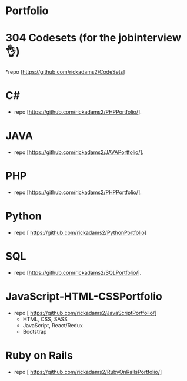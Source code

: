 # Portfolio 

# 304 Codesets (for the jobinterview :ok_hand:)
*repo [https://github.com/rickadams2/CodeSets]
 
# C#
 * repo [https://github.com/rickadams2/PHPPortfolio/].

# JAVA
  * repo [https://github.com/rickadams2/JAVAPortfolio/].
  
  # PHP
 * repo [https://github.com/rickadams2/PHPPortfolio/].
 
 # Python 
 * repo [    https://github.com/rickadams2/PythonPortfolio]

# SQL
  * repo [https://github.com/rickadams2/SQLPortfolio/]. 
     
# JavaScript-HTML-CSSPortfolio
 * repo [    https://github.com/rickadams2/JavaScriptPortfolio/]
     * HTML, CSS, SASS 
     * JavaScript, React/Redux 
      * Bootstrap 
      
# Ruby on Rails
 * repo [    https://github.com/rickadams2/RubyOnRailsPortfolio/]



